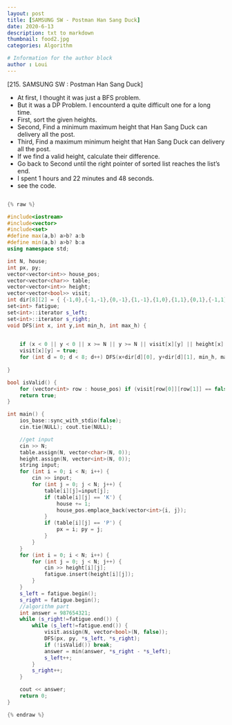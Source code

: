 ```yaml
---
layout: post
title: [SAMSUNG SW - Postman Han Sang Duck]
date: 2020-6-13
description: txt to markdown
thumbnail: food2.jpg
categories: Algorithm

# Information for the author block
author : Loui
---
```


﻿[215. SAMSUNG SW : Postman Han Sang Duck]
- At first, I thought it was just a BFS problem.
- But it was a DP Problem. I encounterd a quite difficult one for a long time.
- First, sort the given heights.
- Second, Find a minimum maximum height that Han Sang Duck can delivery all the post.
- Third, Find a maximum minimum height that Han Sang Duck can delivery all the post.
- If we find a valid height, calculate their difference.
- Go back to Second until the right pointer of sorted list reaches the list’s end.
- I spent 1 hours and 22 minutes and 48 seconds.
- see the code.

```cpp

{% raw %}

#include<iostream>
#include<vector>
#include<set>
#define max(a,b) a>b? a:b
#define min(a,b) a>b? b:a
using namespace std;

int N, house;
int px, py;
vector<vector<int>> house_pos;
vector<vector<char>> table;
vector<vector<int>> height;
vector<vector<bool>> visit;
int dir[8][2] = { {-1,0},{-1,-1},{0,-1},{1,-1},{1,0},{1,1},{0,1},{-1,1} }; // start from north, gose by antiClock-wise
set<int> fatigue;
set<int>::iterator s_left;
set<int>::iterator s_right;
void DFS(int x, int y,int min_h, int max_h) {

	
	if (x < 0 || y < 0 || x >= N || y >= N || visit[x][y] || height[x][y]<min_h || height[x][y]>max_h) return;
	visit[x][y] = true;
	for (int d = 0; d < 8; d++)	DFS(x+dir[d][0], y+dir[d][1], min_h, max_h);
	
}

bool isValid() {
	for (vector<int> row : house_pos) if (visit[row[0]][row[1]] == false) return false;
	return true;
}

int main() {
	ios_base::sync_with_stdio(false);
	cin.tie(NULL); cout.tie(NULL);

	//get input
	cin >> N;
	table.assign(N, vector<char>(N, 0));
	height.assign(N, vector<int>(N, 0));
	string input;
	for (int i = 0; i < N; i++) {
		cin >> input;
		for (int j = 0; j < N; j++) {
			table[i][j]=input[j];
			if (table[i][j] == 'K') {
				house += 1;
				house_pos.emplace_back(vector<int>{i, j});
			} 
			if (table[i][j] == 'P') {
				px = i; py = j;
			}
		}
	}
	for (int i = 0; i < N; i++) {
		for (int j = 0; j < N; j++) {
			cin >> height[i][j];
			fatigue.insert(height[i][j]);
		}
	}
	s_left = fatigue.begin();
	s_right = fatigue.begin();
	//algorithm part
	int answer = 987654321;
	while (s_right!=fatigue.end()) { 
		while (s_left!=fatigue.end()) {
			visit.assign(N, vector<bool>(N, false));
			DFS(px, py, *s_left, *s_right);
			if (!isValid()) break;
			answer = min(answer, *s_right - *s_left);
			s_left++;
		}
		s_right++;
	}

	cout << answer;
	return 0;
}

{% endraw %}
```

